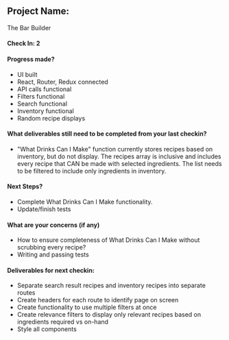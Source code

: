 ## Project Name:
The Bar Builder

#### Check In: 2

#### Progress made?
* UI built
* React, Router, Redux connected
* API calls functional
* Filters functional
* Search functional
* Inventory functional
* Random recipe displays

#### What deliverables still need to be completed from your last checkin?
* "What Drinks Can I Make" function currently stores recipes based on inventory, but do not display.  The recipes array is inclusive and includes every recipe that CAN be made with selected ingredients.  The list needs to be filtered to include only ingredients in inventory.

#### Next Steps?
* Complete What Drinks Can I Make functionality.
* Update/finish tests

#### What are your concerns (if any)
* How to ensure completeness of What Drinks Can I Make without scrubbing every recipe?
* Writing and passing tests

#### Deliverables for next checkin:
* Separate search result recipes and inventory recipes into separate routes
* Create headers for each route to identify page on screen
* Create functionality to use multiple filters at once
* Create relevance filters to display only relevant recipes based on ingredients required vs on-hand
* Style all components
